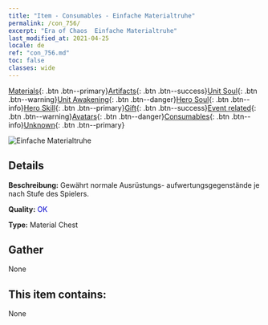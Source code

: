 ```yaml
---
title: "Item - Consumables - Einfache Materialtruhe"
permalink: /con_756/
excerpt: "Era of Chaos  Einfache Materialtruhe"
last_modified_at: 2021-04-25
locale: de
ref: "con_756.md"
toc: false
classes: wide
---
```

 [Materials](/ItemsDE/){: .btn .btn--primary}[Artifacts](/ItemsDE/Artifacts/){: .btn .btn--success}[Unit Soul](/ItemsDE/UnitSoul/){: .btn .btn--warning}[Unit Awakening](/ItemsDE/UnitAwakening/){: .btn .btn--danger}[Hero Soul](/ItemsDE/HeroSoul/){: .btn .btn--info}[Hero Skill](/ItemsDE/HeroSkill/){: .btn .btn--primary}[Gift](/ItemsDE/Gift/){: .btn .btn--success}[Event related](/ItemsDE/Events/){: .btn .btn--warning}[Avatars](/ItemsDE/Avatars/){: .btn .btn--danger}[Consumables](/ItemsDE/Consumables/){: .btn .btn--info}[Unknown](/ItemsDE/Unknown/){: .btn .btn--primary}

 ![Einfache Materialtruhe](/images/t/i_304002.png)

## Details
 **Beschreibung:** Gewährt normale Ausrüstungs- aufwertungsgegenstände je nach Stufe des Spielers.

 **Quality:** <span style="color: #0000CD">OK</span>

 **Type:** Material Chest

## Gather

  None

## This item contains:

  None

